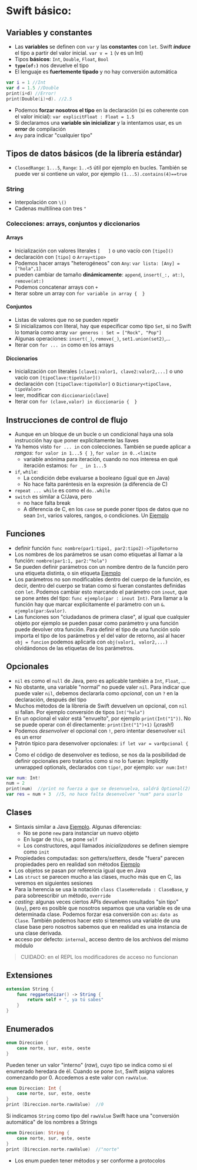 # Swift básico:

## Variables y constantes

- Las **variables** se definen con `var` y las **constantes** con `let`. Swift ***induce*** el tipo a partir del valor inicial. `var v = 1` (v es un Int)
- Tipos **básicos**: `Int`, `Double`, `Float`, `Bool`
- **`type(of:)`** nos devuelve el tipo
- El lenguaje es **fuertemente tipado** y no hay conversión automática
```swift
var i = 1 //Int
var d = 1.5 //Double
print(i+d) //Error!
print(Double(i)+d). //2.5
```
- Podemos **forzar nosotros el tipo** en la declaración (si es coherente con el valor inicial): `var explicitFloat : Float = 1.5`
- Si declaramos una **variable sin inicializar** y la intentamos usar, es un **error** de compilación
- `Any` para indicar "cualquier tipo"


## Tipos de datos básicos (de la librería estándar)

- `ClosedRange`: `1...5`, `Range`: `1..<5` útil por ejemplo en bucles. También se puede ver si contiene un valor, por ejemplo `(1...5).contains(4)==true`

### String
 * Interpolación con `\()`
 * Cadenas multilínea con tres `"`

### Colecciones: arrays, conjuntos y diccionarios

#### Arrays
 + Inicialización con valores literales `[   ]` o uno vacío con `[tipo]()`
 + declaración con `[tipo]` o `Array<tipo>`
 + Podemos hacer arrays "heterogéneos" con `Any`: `var lista: [Any] = ["hola",1]`
 + pueden cambiar de tamaño **dinámicamente**: `append`, `insert(_:, at:)`, `remove(at:)`
 + Podemos concatenar arrays con `+`
 + Iterar sobre un array con `for variable in array {  }`

#### Conjuntos
 * Listas de valores que no se pueden repetir
 * Si inicializamos con literal, hay que especificar como tipo `Set`, si no Swift lo tomaría como array `var generos : Set = ["Rock", "Pop"]`
 * Algunas operaciones: `insert(_)`, `remove(_)`, `set1.union(set2)`,... 
 * Iterar con `for ... in` como en los arrays


#### Diccionarios 
 * Inicialización con literales `[clave1:valor1, clave2:valor2,...]` o uno vacío con `[tipoClave:tipoValor]()`
 * declaración con `[tipoClave:tipoValor]` o `Dictionary<tipoClave, tipoValor>`
 * leer, modificar con `diccionario[clave]`
 * Iterar con `for (clave,valor) in diccionario {  }`


## Instrucciones de control de flujo

- Aunque en un bloque de un bucle o un condicional haya una sola instrucción hay que poner explícitamente las llaves 
- Ya hemos visto `for ... in` con colecciones. También se puede aplicar a *rangos*: `for valor in 1...5 { }`, `for valor in 0..<limite`
  * variable anónima para iteración, cuando no nos interesa en qué iteración estamos: `for _ in 1...5`
- `if`, `while`:
  * La condición debe evaluarse a booleano (igual que en Java)
  * No hace falta paréntesis en la expresión (a diferencia de C)
- `repeat ... while` es como el `do..while`
- `switch` es similar a C/Java, pero
  * no hace falta break 
  * A diferencia de C, en los `case` se puede poner tipos de datos que no sean `Int`, varios valores, rangos, o condiciones. Un [Ejemplo](https://repl.it/MREg/0)

## Funciones

- definir función `func nombre(par1:tipo1, par2:tipo2)->TipoRetorno`
- Los nombres de los parámetros se usan como etiquetas al llamar a la función: `nombre(par1:1, par2:"hola")`
- Se pueden definir parámetros con un nombre dentro de la función pero una etiqueta distinta, o sin etiqueta [Ejemplo](https://repl.it/MRF9/0)
- Los parámetros no son modificables dentro del cuerpo de la función, es decir, dentro del cuerpo se tratan como si fueran constantes definidas con `let`. Podemos cambiar esto marcando el parámetro con `inout`, que se pone antes del tipo: `func ejemplo(par : inout Int)`. Para llamar a la función hay que marcar explícitamente el parámetro con un `&`. `ejemplo(par:&valor)`.
- Las funciones son "ciudadanos de primera clase", al igual que cualquier objeto por ejemplo se pueden pasar como parámetro y una función puede devolver otra función. Para definir el tipo de una función solo importa el tipo de los parámetros y el del valor de retorno, así al hacer `obj = funcion` podemos aplicarla con `obj(valor1, valor2,...)` olvidándonos de las etiquetas de los parámetros.

## Opcionales

- `nil` es como el `null` de Java, pero es aplicable también a `Int`, `Float`, ...
- No obstante, una variable "normal" no puede valer `nil`. Para indicar que puede valer `nil`, debemos declararla como *opcional*, con un `?` en la declaración, después del tipo
- Muchos métodos de la librería de Swift devuelven un opcional, con `nil` si fallan. Por ejemplo conversión de tipos `Int("hola")`
- En un opcional el valor está "envuelto", por ejemplo `print(Int("1"))`. No se puede operar con él directamente: `print(Int("1")+1)` (¡crash!)
- Podemos *desenvolver* el opcional con `!`, pero intentar desenvolver `nil` es un error
- Patrón típico para desenvolver opcionales: `if let var = varOpcional { }`
- Como el código de desenvolver es tedioso, se nos da la posibilidad de definir opcionales pero tratarlos como si no lo fueran: Implicitly unwrapped optionals, declarados con `tipo!`, por ejemplo: `var num:Int!`

```swift
var num: Int!
num = 2
print(num)  //print no fuerza a que se desenvuelva, saldrá Optional(2)
var res = num + 3  //5, no hace falta desenvolver "num" para usarlo
```

## Clases

- Sintaxis similar a Java [Ejemplo](https://repl.it/MRLY/1). Algunas diferencias:
    + No se pone `new` para instanciar un nuevo objeto
    + En lugar de `this`, se pone `self`
    + Los constructores, aquí llamados *inicializadores* se definen siempre como `init`
- Propiedades computadas: son *getters*/*setters*, desde "fuera" parecen propiedades pero en realidad son métodos [Ejemplo](https://repl.it/MRS4/0)
- Los objetos se pasan por referencia igual que en Java
- Las `struct` se parecen mucho a las clases, mucho más que en C, las veremos en siguientes sesiones
- Para la herencia se usa la notación `class ClaseHeredada : ClaseBase`, y para sobreescribir un método, `override`
- *casting*: algunas veces ciertos APIs devuelven resultados "sin tipo" (`Any`), pero es posible que nosotros sepamos que una variable es de una determinada clase. Podemos forzar esa conversión con `as`: `dato as Clase`. También podemos hacer esto si tenemos una variable de una clase base pero nosotros sabemos que en realidad es una instancia de una clase derivada.
- acceso por defecto: `internal`, acceso dentro de los archivos del mismo módulo

> CUIDADO: en el REPL los modificadores de acceso no funcionan


## Extensiones

```swift
extension String {
    func reggaetonizar() -> String {
        return self + ", ya tú sabes"
    }
}
```

## Enumerados

```swift
enum Direccion {
    case norte, sur, este, oeste
}
```

Pueden tener un valor "interno" (*raw*), cuyo tipo se indica como si el enumerado heredara de él. Cuando se pone `Int`, Swift asigna valores comenzando por 0. Accedemos a este valor con `rawValue`.

```swift
enum Direccion: Int {
    case norte, sur, este, oeste
}
print (Direccion.norte.rawValue)  //0
```

Si indicamos `String` como tipo del `rawValue` Swift hace una "conversión automática" de los nombres a Strings

```swift
enum Direccion: String {
    case norte, sur, este, oeste
}
print (Direccion.norte.rawValue)  //"norte"
```

- Los enum pueden tener métodos y ser conforme a protocolos
